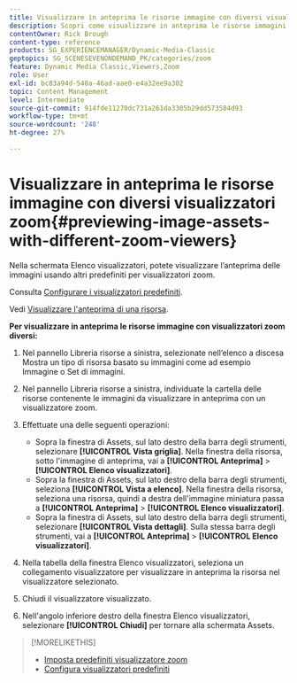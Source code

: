 ```yaml
---
title: Visualizzare in anteprima le risorse immagine con diversi visualizzatori Zoom
description: Scopri come visualizzare in anteprima le risorse immagini con diversi visualizzatori Zoom in Adobe Dynamic Media Classic.
contentOwner: Rick Brough
content-type: reference
products: SG_EXPERIENCEMANAGER/Dynamic-Media-Classic
geptopics: SG_SCENESEVENONDEMAND_PK/categories/zoom
feature: Dynamic Media Classic,Viewers,Zoom
role: User
exl-id: bc83a94d-540a-46ad-aae0-e4a32ee9a302
topic: Content Management
level: Intermediate
source-git-commit: 914fde11270dc731a261da3305b29dd573584d93
workflow-type: tm+mt
source-wordcount: '248'
ht-degree: 27%

---
```


# Visualizzare in anteprima le risorse immagine con diversi visualizzatori zoom{#previewing-image-assets-with-different-zoom-viewers}

Nella schermata Elenco visualizzatori, potete visualizzare l’anteprima delle immagini usando altri predefiniti per visualizzatori zoom.

Consulta [Configurare i visualizzatori predefiniti](application-setup.md#configuring_default_viewers).

Vedi [Visualizzare l&#39;anteprima di una risorsa](previewing-asset.md#previewing_an_asset).

**Per visualizzare in anteprima le risorse immagine con visualizzatori zoom diversi:**

1. Nel pannello Libreria risorse a sinistra, selezionate nell’elenco a discesa Mostra un tipo di risorsa basato su immagini come ad esempio Immagine o Set di immagini.
1. Nel pannello Libreria risorse a sinistra, individuate la cartella delle risorse contenente le immagini da visualizzare in anteprima con un visualizzatore zoom.
1. Effettuate una delle seguenti operazioni:

   * Sopra la finestra di Assets, sul lato destro della barra degli strumenti, selezionare **[!UICONTROL Vista griglia]**. Nella finestra della risorsa, sotto l&#39;immagine di anteprima, vai a **[!UICONTROL Anteprima]** > **[!UICONTROL Elenco visualizzatori]**.
   * Sopra la finestra di Assets, sul lato destro della barra degli strumenti, seleziona **[!UICONTROL Vista a elenco]**. Nella finestra della risorsa, seleziona una risorsa, quindi a destra dell&#39;immagine miniatura passa a **[!UICONTROL Anteprima]** > **[!UICONTROL Elenco visualizzatori]**.
   * Sopra la finestra di Assets, sul lato destro della barra degli strumenti, selezionare **[!UICONTROL Vista dettagli]**. Sulla stessa barra degli strumenti, vai a **[!UICONTROL Anteprima]** > **[!UICONTROL Elenco visualizzatori]**.

1. Nella tabella della finestra Elenco visualizzatori, seleziona un collegamento visualizzatore per visualizzare in anteprima la risorsa nel visualizzatore selezionato.
1. Chiudi il visualizzatore visualizzato.
1. Nell&#39;angolo inferiore destro della finestra Elenco visualizzatori, selezionare **[!UICONTROL Chiudi]** per tornare alla schermata Assets.

>[!MORELIKETHIS]
>
>* [Imposta predefiniti visualizzatore zoom](setting-zoom-viewer-presets.md#setting_up_zoom_viewer_presets)
>* [Configura visualizzatori predefiniti](application-setup.md#configuring_default_viewers)
